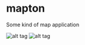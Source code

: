 # mapton
Some kind of map application

![alt tag](https://mapton.org/files/screenshots/appstream01.png)
![alt tag](https://mapton.org/files/screenshots/appstream02.png)
